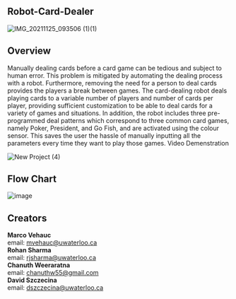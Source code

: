 ## Robot-Card-Dealer
![IMG_20211125_093506 (1)(1)](https://user-images.githubusercontent.com/57009205/146662529-ba7febf7-2850-4dcd-8e72-6b32d685a1a2.png)

## Overview
Manually dealing cards before a card game can be tedious and subject to human error. This problem is mitigated by automating the dealing process with a robot. Furthermore, removing the need for a person to deal cards provides the players a break between games.
The card-dealing robot deals playing cards to a variable number of players and number of cards per player, providing sufficient customization to be able to deal cards for a variety of games and situations. In addition, the robot includes three pre-programmed deal patterns which correspond to three common card games, namely Poker, President, and Go Fish, and are activated using the colour sensor. This saves the user the hassle of manually inputting all the parameters every time they want to play those games. Video Demenstration

![New Project (4)](https://user-images.githubusercontent.com/57009205/146662561-e26ff3ce-d524-4109-b79b-ec4996ef1b91.jpg)

## Flow Chart
![image](https://user-images.githubusercontent.com/57009205/146662425-049b2e09-7637-427e-a1e1-6e64c3199e66.png)

## Creators

**Marco Vehauc**    
email:  mvehauc@uwaterloo.ca   
**Rohan Sharma**  
email:  rjsharma@uwaterloo.ca  
**Chanuth Weeraratna**  
email:  chanuthw55@gmail.com  
**David Szczecina**  
email:  dszczecina@uwaterloo.ca   
